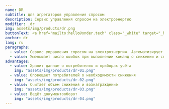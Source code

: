 ```yaml
---
name: DR
subtitle: для агрегаторов управления спросом
description: Сервис управления спросом на электроэнергию
modifier: _dr
img: assets/img/products/dr.png
buttonText: <a href="mailto:hello@onder.tech" class="_white" target="_blank">Запросить демо</a>
anchor: dr
lang: ru
paragraphs:
  - value: Сервис управления спросом на электроэнергию. Автоматизирует взаимодействие между системным оператором, агрегатором и потребителями электроэнергии
  - value: Уменьшает число ошибок при выполнении команд о снижении и снижает затраты на управление спросом
advantages:
  - value: Хранит данные о потребителях и приборах учёта
    img: "assets/img/products/dr-01.png"
  - value: Оповещает потребителей о необходимости снижения
    img: "assets/img/products/dr-02.png"
  - value: Считает объем снижения и вознаграждение
    img: "assets/img/products/dr-03.png"
  - value: Ведёт документооборот
    img: "assets/img/products/dr-04.png"
---
```

